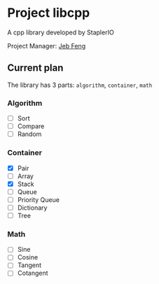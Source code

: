 # Project libcpp

A cpp library developed by StaplerIO

Project Manager: [Jeb Feng](https://github.com/ranzeplay)


## Current plan

The library has 3 parts: `algorithm`, `container`, `math`

### Algorithm

- [ ] Sort
- [ ] Compare
- [ ] Random

### Container

- [x] Pair
- [ ] Array
- [x] Stack
- [ ] Queue
- [ ] Priority Queue
- [ ] Dictionary
- [ ] Tree

### Math

- [ ] Sine
- [ ] Cosine
- [ ] Tangent
- [ ] Cotangent
